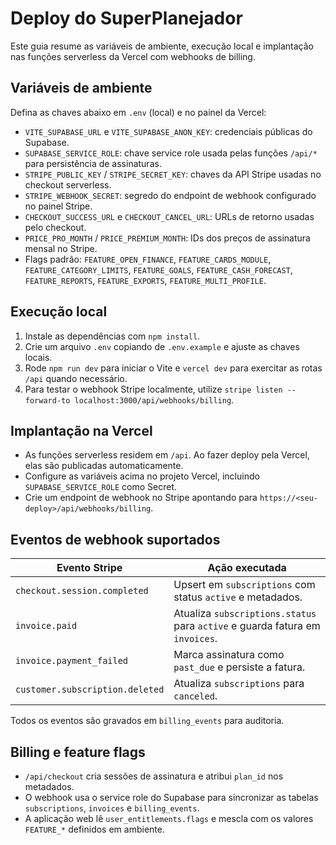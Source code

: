 # Deploy do SuperPlanejador

Este guia resume as variáveis de ambiente, execução local e implantação nas funções serverless da Vercel com webhooks de billing.

## Variáveis de ambiente

Defina as chaves abaixo em `.env` (local) e no painel da Vercel:

- `VITE_SUPABASE_URL` e `VITE_SUPABASE_ANON_KEY`: credenciais públicas do Supabase.
- `SUPABASE_SERVICE_ROLE`: chave service role usada pelas funções `/api/*` para persistência de assinaturas.
- `STRIPE_PUBLIC_KEY` / `STRIPE_SECRET_KEY`: chaves da API Stripe usadas no checkout serverless.
- `STRIPE_WEBHOOK_SECRET`: segredo do endpoint de webhook configurado no painel Stripe.
- `CHECKOUT_SUCCESS_URL` e `CHECKOUT_CANCEL_URL`: URLs de retorno usadas pelo checkout.
- `PRICE_PRO_MONTH` / `PRICE_PREMIUM_MONTH`: IDs dos preços de assinatura mensal no Stripe.
- Flags padrão: `FEATURE_OPEN_FINANCE`, `FEATURE_CARDS_MODULE`, `FEATURE_CATEGORY_LIMITS`, `FEATURE_GOALS`,
  `FEATURE_CASH_FORECAST`, `FEATURE_REPORTS`, `FEATURE_EXPORTS`, `FEATURE_MULTI_PROFILE`.

## Execução local

1. Instale as dependências com `npm install`.
2. Crie um arquivo `.env` copiando de `.env.example` e ajuste as chaves locais.
3. Rode `npm run dev` para iniciar o Vite e `vercel dev` para exercitar as rotas `/api` quando necessário.
4. Para testar o webhook Stripe localmente, utilize `stripe listen --forward-to localhost:3000/api/webhooks/billing`.

## Implantação na Vercel

- As funções serverless residem em `/api`. Ao fazer deploy pela Vercel, elas são publicadas automaticamente.
- Configure as variáveis acima no projeto Vercel, incluindo `SUPABASE_SERVICE_ROLE` como Secret.
- Crie um endpoint de webhook no Stripe apontando para `https://<seu-deploy>/api/webhooks/billing`.

## Eventos de webhook suportados

| Evento Stripe                   | Ação executada                                             |
|---------------------------------|------------------------------------------------------------|
| `checkout.session.completed`    | Upsert em `subscriptions` com status `active` e metadados. |
| `invoice.paid`                  | Atualiza `subscriptions.status` para `active` e guarda fatura em `invoices`. |
| `invoice.payment_failed`        | Marca assinatura como `past_due` e persiste a fatura.      |
| `customer.subscription.deleted` | Atualiza `subscriptions` para `canceled`.                  |

Todos os eventos são gravados em `billing_events` para auditoria.

## Billing e feature flags

- `/api/checkout` cria sessões de assinatura e atribui `plan_id` nos metadados.
- O webhook usa o service role do Supabase para sincronizar as tabelas `subscriptions`, `invoices` e `billing_events`.
- A aplicação web lê `user_entitlements.flags` e mescla com os valores `FEATURE_*` definidos em ambiente.
